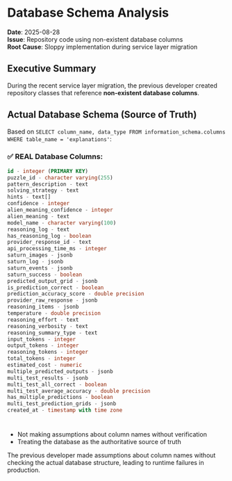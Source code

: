 # Database Schema Analysis

**Date**: 2025-08-28  
**Issue**: Repository code using non-existent database columns  
**Root Cause**: Sloppy implementation during service layer migration

## Executive Summary

During the recent service layer migration, the previous developer created repository classes that reference **non-existent database columns**. 

## Actual Database Schema (Source of Truth)

Based on `SELECT column_name, data_type FROM information_schema.columns WHERE table_name = 'explanations'`:

### ✅ REAL Database Columns:
```sql
id - integer (PRIMARY KEY)
puzzle_id - character varying(255)
pattern_description - text
solving_strategy - text  
hints - text[]
confidence - integer
alien_meaning_confidence - integer
alien_meaning - text
model_name - character varying(100)
reasoning_log - text
has_reasoning_log - boolean
provider_response_id - text
api_processing_time_ms - integer
saturn_images - jsonb
saturn_log - jsonb
saturn_events - jsonb
saturn_success - boolean
predicted_output_grid - jsonb
is_prediction_correct - boolean
prediction_accuracy_score - double precision
provider_raw_response - jsonb
reasoning_items - jsonb
temperature - double precision
reasoning_effort - text
reasoning_verbosity - text
reasoning_summary_type - text
input_tokens - integer
output_tokens - integer
reasoning_tokens - integer
total_tokens - integer
estimated_cost - numeric
multiple_predicted_outputs - jsonb
multi_test_results - jsonb
multi_test_all_correct - boolean
multi_test_average_accuracy - double precision
has_multiple_predictions - boolean
multi_test_prediction_grids - jsonb
created_at - timestamp with time zone
```
#
- Not making assumptions about column names without verification
- Treating the database as the authoritative source of truth

The previous developer made assumptions about column names without checking the actual database structure, leading to runtime failures in production.
